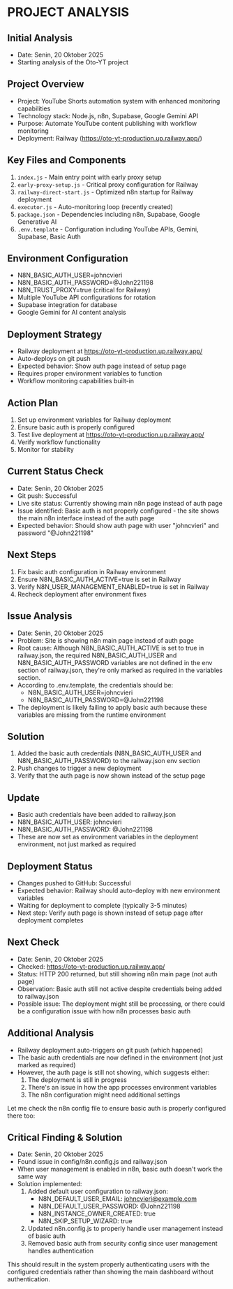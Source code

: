 # PROJECT ANALYSIS

## Initial Analysis
- Date: Senin, 20 Oktober 2025
- Starting analysis of the Oto-YT project

## Project Overview
- Project: YouTube Shorts automation system with enhanced monitoring capabilities
- Technology stack: Node.js, n8n, Supabase, Google Gemini API
- Purpose: Automate YouTube content publishing with workflow monitoring
- Deployment: Railway (https://oto-yt-production.up.railway.app/)

## Key Files and Components
1. `index.js` - Main entry point with early proxy setup
2. `early-proxy-setup.js` - Critical proxy configuration for Railway
3. `railway-direct-start.js` - Optimized n8n startup for Railway deployment
4. `executor.js` - Auto-monitoring loop (recently created)
5. `package.json` - Dependencies including n8n, Supabase, Google Generative AI
6. `.env.template` - Configuration including YouTube APIs, Gemini, Supabase, Basic Auth

## Environment Configuration
- N8N_BASIC_AUTH_USER=johncvieri
- N8N_BASIC_AUTH_PASSWORD=@John221198
- N8N_TRUST_PROXY=true (critical for Railway)
- Multiple YouTube API configurations for rotation
- Supabase integration for database
- Google Gemini for AI content analysis

## Deployment Strategy
- Railway deployment at https://oto-yt-production.up.railway.app/
- Auto-deploys on git push
- Expected behavior: Show auth page instead of setup page
- Requires proper environment variables to function
- Workflow monitoring capabilities built-in

## Action Plan
1. Set up environment variables for Railway deployment
2. Ensure basic auth is properly configured
3. Test live deployment at https://oto-yt-production.up.railway.app/
4. Verify workflow functionality
5. Monitor for stability

## Current Status Check
- Date: Senin, 20 Oktober 2025
- Git push: Successful
- Live site status: Currently showing main n8n page instead of auth page
- Issue identified: Basic auth is not properly configured - the site shows the main n8n interface instead of the auth page
- Expected behavior: Should show auth page with user "johncvieri" and password "@John221198"

## Next Steps
1. Fix basic auth configuration in Railway environment
2. Ensure N8N_BASIC_AUTH_ACTIVE=true is set in Railway
3. Verify N8N_USER_MANAGEMENT_ENABLED=true is set in Railway
4. Recheck deployment after environment fixes

## Issue Analysis
- Date: Senin, 20 Oktober 2025
- Problem: Site is showing n8n main page instead of auth page
- Root cause: Although N8N_BASIC_AUTH_ACTIVE is set to true in railway.json, the required N8N_BASIC_AUTH_USER and N8N_BASIC_AUTH_PASSWORD variables are not defined in the env section of railway.json, they're only marked as required in the variables section.
- According to .env.template, the credentials should be:
  - N8N_BASIC_AUTH_USER=johncvieri
  - N8N_BASIC_AUTH_PASSWORD=@John221198
- The deployment is likely failing to apply basic auth because these variables are missing from the runtime environment

## Solution
1. Added the basic auth credentials (N8N_BASIC_AUTH_USER and N8N_BASIC_AUTH_PASSWORD) to the railway.json env section
2. Push changes to trigger a new deployment
3. Verify that the auth page is now shown instead of the setup page

## Update
- Basic auth credentials have been added to railway.json
- N8N_BASIC_AUTH_USER: johncvieri
- N8N_BASIC_AUTH_PASSWORD: @John221198
- These are now set as environment variables in the deployment environment, not just marked as required

## Deployment Status
- Changes pushed to GitHub: Successful
- Expected behavior: Railway should auto-deploy with new environment variables
- Waiting for deployment to complete (typically 3-5 minutes)
- Next step: Verify auth page is shown instead of setup page after deployment completes

## Next Check
- Date: Senin, 20 Oktober 2025
- Checked: https://oto-yt-production.up.railway.app/
- Status: HTTP 200 returned, but still showing n8n main page (not auth page)
- Observation: Basic auth still not active despite credentials being added to railway.json
- Possible issue: The deployment might still be processing, or there could be a configuration issue with how n8n processes basic auth

## Additional Analysis
- Railway deployment auto-triggers on git push (which happened)
- The basic auth credentials are now defined in the environment (not just marked as required)
- However, the auth page is still not showing, which suggests either:
  1. The deployment is still in progress
  2. There's an issue in how the app processes environment variables
  3. The n8n configuration might need additional settings

Let me check the n8n config file to ensure basic auth is properly configured there too:

## Critical Finding & Solution
- Date: Senin, 20 Oktober 2025
- Found issue in config/n8n.config.js and railway.json
- When user management is enabled in n8n, basic auth doesn't work the same way
- Solution implemented:
  1. Added default user configuration to railway.json:
     - N8N_DEFAULT_USER_EMAIL: johncvieri@example.com
     - N8N_DEFAULT_USER_PASSWORD: @John221198
     - N8N_INSTANCE_OWNER_CREATED: true
     - N8N_SKIP_SETUP_WIZARD: true
  2. Updated n8n.config.js to properly handle user management instead of basic auth
  3. Removed basic auth from security config since user management handles authentication

This should result in the system properly authenticating users with the configured credentials rather than showing the main dashboard without authentication.